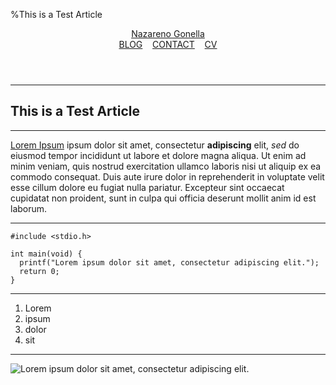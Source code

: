 %This is a Test Article

<header>
    <a class="name" href="../../index.html">Nazareno Gonella</a><nav><a class="title" href="">BLOG</a> &nbsp;&nbsp; <a class="title" href="mailto:nazagonella2@gmail.com">CONTACT</a> &nbsp;&nbsp; <a class="title" href="">CV</a></nav>
</header>

<hr />

## This is a Test Article

---

[Lorem Ipsum](https://en.wikipedia.org/wiki/Lorem_ipsum) ipsum dolor sit amet, consectetur **adipiscing** elit, *sed* do eiusmod tempor incididunt ut labore et dolore magna aliqua. Ut enim ad minim veniam, quis nostrud exercitation ullamco laboris nisi ut aliquip ex ea commodo consequat. Duis aute irure dolor in reprehenderit in voluptate velit esse cillum dolore eu fugiat nulla pariatur. Excepteur sint occaecat cupidatat non proident, sunt in culpa qui officia deserunt mollit anim id est laborum.

---

```
#include <stdio.h>

int main(void) {
  printf("Lorem ipsum dolor sit amet, consectetur adipiscing elit.");
  return 0;
}
```

---

1. Lorem
2. ipsum
3. dolor
4. sit

---

![Lorem ipsum dolor sit amet, consectetur adipiscing elit.](https://upload.wikimedia.org/wikipedia/commons/4/42/Letraset_Lorem_Ipsum.jpg)


